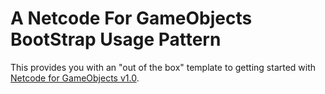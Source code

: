 # A Netcode For GameObjects BootStrap Usage Pattern
This provides you with an "out of the box" template to getting started with [Netcode for GameObjects v1.0](https://github.com/Unity-Technologies/com.unity.netcode.gameobjects).


